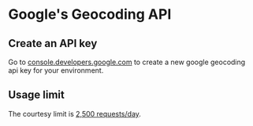 Google's Geocoding API
======================

Create an API key
-----------------

Go to [console.developers.google.com](https://console.developers.google.com/) to create a new google geocoding api key for your environment.

Usage limit
-----------

The courtesy limit is [2,500 requests/day](https://developers.google.com/maps/documentation/geocoding/?csw=1#Limits).
